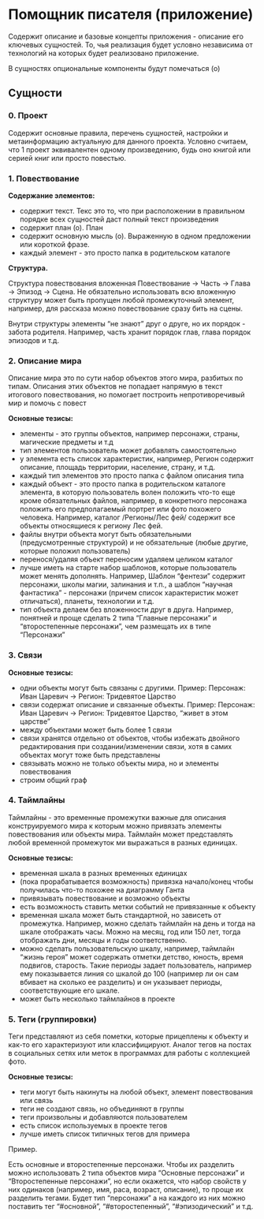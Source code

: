 # Помощник писателя (приложение)

Содержит описание и базовые концепты приложения - описание его ключевых сущностей. То, чья реализация будет условно независима от технологий на которых будет реализовано приложение.

В сущностях опциональные компоненты будут помечаться (о)

## Сущности

### 0\. Проект

Содержит основные правила, перечень сущностей, настройки и метаинформацию актуальную для данного проекта. Условно считаем, что 1 проект эквивалентен одному произведению, будь оно книгой или серией книг или просто повестью.

### 1\. Повествование

**Содержание элементов:**

* содержит текст. Текс это то, что при расположении в правильном порядке всех сущностей даст полный текст произведения
* содержит план (о). План
* содержит основную мысль (о). Выраженную в одном предложении или короткой фразе.
* каждый элемент - это просто папка в родительском каталоге

**Структура.**

Структура повествования вложенная Повествование → Часть → Глава → Эпизод → Сцена. Не обязательно использовать всю вложенную структуру может быть пропущен любой промежуточный элемент, например, для рассказа можно повествование сразу бить на сцены.

Внутри структуры элементы “не знают” друг о друге, но их порядок - забота родителя. Например, часть хранит порядок глав, глава порядок эпизодов и т.д.

### 2\. Описание мира

Описание мира это по сути набор объектов этого мира, разбитых по типам. Описания этих объектов не попадает напрямую в текст итогового повествования, но помогает построить непротиворечивый мир и помочь с повест

**Основные тезисы:**

* элементы - это группы объектов, например персонажи, страны, магические предметы и т.д
* тип элементов пользователь может добавлять самостоятельно
* у элемента есть список характеристик, например, Регион содержит описание, площадь территории, население, страну, и т.д.
* каждый тип элементов это просто папка с файлом описания типа
* каждый объект - это просто папка в родительском каталоге элемента, в которую пользователь волен положить что-то еще кроме обязательных файлов, например, в конкретного персонажа положить его предполагаемый портрет или фото похожего человека. Например, каталог /Регионы/Лес фей/ содержит все объекты относящиеся к региону Лес фей.
* файлы внутри объекта могут быть обязательными (предусмотренные структурой) и не обязательные (любые другие, которые положил пользователь)
* перенося/удаляя объект переносим удаляем целиком каталог
* лучше иметь на старте набор шаблонов, которые пользователь может менять дополнять. Например, Шаблон “фентези” содержит персонажи, школы магии, залинания и т.п., а шаблон “научная фантастика” - персонажи (причем список характеристик может отличаться), планеты, технологии и т.д.
* тип объекта делаем без вложенности друг в друга. Например, понятней и проще сделать 2 типа “Главные персонажи” и “второстепенные персонажи”, чем размещать их в типе “Персонажи”

### 3\. Связи

**Основные тезисы:**

* одни объекты могут быть связаны с другими. Пример: Персонаж: Иван Царевич → Регион: Тридевятое Царство
* связи содержат описание и связанные объекты. Пример: Персонаж: Иван Царевич → Регион: Тридевятое Царство, “живет в этом царстве”
* между объектами может быть более 1 связи
* связи хранятся отдельно от объектов, чтобы избежать двойного редактирования при создании/изменении связи, хотя в самих объектах могут тоже быть представлены
* связывать можно не только объекты мира, но и элементы повествования
* строим общий граф

### 4\. Таймлайны

Таймлайны - это временные промежутки важные для описания конструируемого мира к которым можно привязать элементы повествования или объекты мира. Таймлайн может представлять любой временной промежуток ми выражаться в разных единицах.

**Основные тезисы:**

* временная шкала в разных временных единицах
* (пока прорабатывается возможность) привязка начало/конец чтобы получилась что-то похожее на диаграмму Ганта
* привязывать повествование и возможно объекты
* есть возможность ставить метки событий не привязанные к объекту
* временная шкала может быть стандартной, но зависеть от промежутка. Например, можно сделать таймлайн на день и тогда на шкале отображать часы. Можно на месяц, год или 150 лет, тогда отображать дни, месяцы и годы соответственно.
* можно сделать пользовательскую шкалу, например, таймлайн “жизнь героя” может содержать отметки детство, юность, время подвигов, старость. Такие периоды задает пользователь, например ему показывается линия со шкалой до 100 (например ли он сам вбивает на сколько ее разделить) и он указывает периоды, соответствующие его шкале.
* может быть несколько таймлайнов в проекте

### 5\. Теги (группировки)

Теги представляют из себя пометки, которые прицеплены к объекту и как-то его характеризуют или классифицируют. Аналог тегов на постах в социальных сетях или меток в программах для работы с коллекцией фото.

**Основные тезисы:**

* теги могут быть накинуты на любой объект, элемент повествования или связь
* теги не создают связь, но объединяют в группы
* теги произвольны и добавляются пользователем
* есть список используемых в проекте тегов
* лучше иметь список типичных тегов для примера

Пример.

Есть основные и второстепенные персонажи. Чтобы их разделить можно использовать 2 типа объектов мира “Основные персонажи” и “Второстепенные персонажи”, но если окажется, что набор свойств у них одинаков (например, имя, раса, возраст, описание), то проще их разделить тегами. Будет тип “персонажи” а на каждого из них можно поставить тег “\#основной”, “\#второстепенный”, “\#эпизодический” и т.д.
